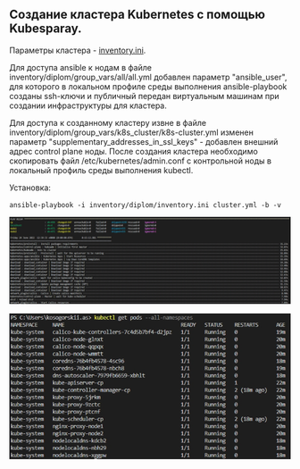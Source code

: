 ## Создание кластера Kubernetes с помощью Kubesparay.
Параметры кластера - [inventory.ini](https://github.com/alex-k-7/diplom-kubespray/blob/main/inventory/diplom/inventory.ini).

Для доступа ansible к нодам в файле inventory/diplom/group_vars/all/all.yml добавлен параметр "ansible_user", для которого в локальном профиле среды выполнения ansible-playbook созданы ssh-ключи и публичный передан виртуальным машинам при создании инфраструктуры для кластера.

Для доступа к созданному кластеру извне в файле inventory/diplom/group_vars/k8s_cluster/k8s-cluster.yml изменен параметр "supplementary_addresses_in_ssl_keys" - добавлен внешний адрес control plane ноды. После создания кластера необходимо скопировать файл /etc/kubernetes/admin.conf с контрольной ноды в локальный профиль среды выполнения kubectl. 

Установка:
```shell
ansible-playbook -i inventory/diplom/inventory.ini cluster.yml -b -v
```

![cluster-install](cluster-install.jpg)

![get-pods](get-pods.jpg)